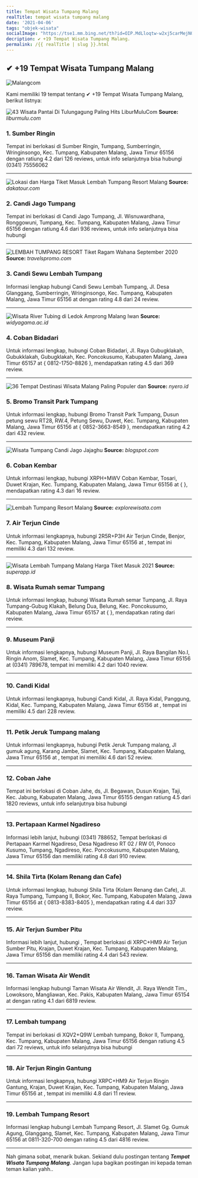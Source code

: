 ```yaml
---
title: Tempat Wisata Tumpang Malang
realTitle: tempat wisata tumpang malang
date: '2021-04-06'
tags: "objek-wisata"
socialImage: "https://tse1.mm.bing.net/th?id=OIP.MdLloqtw-w2xj5carMejNQHaE8&amp;pid=15.1"
decription: ✔ +19 Tempat Wisata Tumpang Malang.
permalink: /{{ realTitle | slug }}.html
---
```


## ✔ +19 Tempat Wisata Tumpang Malang

![Malangcom](http://meilaniwulandari.it.student.pens.ac.id/img/jago.jpg)



Kami memiliki 19 tempat tentang ✔ +19 Tempat Wisata Tumpang Malang, berikut listnya:



![43 Wisata Pantai Di Tulungagung Paling Hits  LiburMuluCom](https://tse3.mm.bing.net/th?id=OIP.EdiwKGEOq5_gCCuFuBukLgHaFj&amp;pid=15.1)
**Source:** _liburmulu.com_


### 1. Sumber Ringin



Tempat ini berlokasi di Sumber Ringin, Tumpang, Sumberringin, Wringinsongo, Kec. Tumpang, Kabupaten Malang, Jawa Timur 65156 dengan ratiung 4.2 dari 126 reviews, untuk info selanjutnya bisa hubungi (0341) 75556062

---


![Lokasi dan Harga Tiket Masuk Lembah Tumpang Resort Malang ](https://tse3.mm.bing.net/th?id=OIP.E5QcIp3fh3TOiEMTr4nZYwHaHa&amp;pid=15.1)
**Source:** _dakatour.com_


### 2. Candi Jago Tumpang



Tempat ini berlokasi di Candi Jago Tumpang, Jl. Wisnuwardhana, Ronggowuni, Tumpang, Kec. Tumpang, Kabupaten Malang, Jawa Timur 65156 dengan ratiung 4.6 dari 936 reviews, untuk info selanjutnya bisa hubungi 

---


![LEMBAH TUMPANG RESORT Tiket  Ragam Wahana September 2020 ](https://tse1.mm.bing.net/th?id=OIP.pPrLhHUAarDmdqgCmvpSaQHaGL&amp;pid=15.1)
**Source:** _travelspromo.com_


### 3. Candi Sewu Lembah Tumpang



Informasi lengkap hubungi Candi Sewu Lembah Tumpang, Jl. Desa Glanggang, Sumberringin, Wringinsongo, Kec. Tumpang, Kabupaten Malang, Jawa Timur 65156 at  dengan rating 4.8 dari 24 review.

---


![Wisata River Tubing di Ledok Amprong Malang  Iwan ](https://tse1.mm.bing.net/th?id=OIP.wzPbhxlSgjk19GsKKcfyUAHaFW&amp;pid=15.1)
**Source:** _widyagama.ac.id_


### 4. Coban Bidadari



Untuk informasi lengkap, hubungi Coban Bidadari, Jl. Raya Gubugklakah, Gubukklakah, Gubugklakah, Kec. Poncokusumo, Kabupaten Malang, Jawa Timur 65157 at { 0812-1750-8826 }, mendapatkan rating 4.5 dari 369 review.

---


![36 Tempat  Destinasi Wisata Malang Paling Populer dan ](https://tse3.mm.bing.net/th?id=OIP.-YACBF1k6w0DmPnithWV7AHaE0&amp;pid=15.1)
**Source:** _nyero.id_


### 5. Bromo Transit Park Tumpang



Untuk informasi lengkap, hubungi Bromo Transit Park Tumpang, Dusun petung sewu RT28, RW.4, Petung Sewu, Duwet, Kec. Tumpang, Kabupaten Malang, Jawa Timur 65156 at { 0852-3663-8549 }, mendapatkan rating 4.2 dari 432 review.

---


![Wisata Tumpang Candi Jago Jajaghu](https://tse4.mm.bing.net/th?id=OIP.S9qF1siM57tCpUfh9d92bAHaEA&amp;pid=15.1)
**Source:** _blogspot.com_


### 6. Coban Kembar



Untuk informasi lengkap, hubungi XRPH+MWV Coban Kembar, Tosari, Duwet Krajan, Kec. Tumpang, Kabupaten Malang, Jawa Timur 65156 at {  }, mendapatkan rating 4.3 dari 16 review.

---


![Lembah Tumpang Resort Malang](https://tse1.mm.bing.net/th?id=OIP.g9ucETuOGxpFMdq3hjRmlQHaJQ&amp;pid=15.1)
**Source:** _explorewisata.com_


### 7. Air Terjun Cinde



Untuk informasi lengkapnya, hubungi 2R5R+P3H Air Terjun Cinde, Benjor, Kec. Tumpang, Kabupaten Malang, Jawa Timur 65156 at , tempat ini memiliki 4.3 dari 132 review.

---


![Wisata Lembah Tumpang Malang  Harga Tiket Masuk 2021](https://tse2.mm.bing.net/th?id=OIP.Vwi7S_pIIYA98XFFmI_WqwHaEK&amp;pid=15.1)
**Source:** _superapp.id_


### 8. Wisata Rumah semar Tumpang



Untuk informasi lengkap, hubungi Wisata Rumah semar Tumpang, Jl. Raya Tumpang-Gubug Klakah, Belung Dua, Belung, Kec. Poncokusumo, Kabupaten Malang, Jawa Timur 65157 at {  }, mendapatkan rating  dari  review.

---


### 9. Museum Panji



Untuk informasi lengkapnya, hubungi Museum Panji, Jl. Raya Bangilan No.I, Ringin Anom, Slamet, Kec. Tumpang, Kabupaten Malang, Jawa Timur 65156 at (0341) 789678, tempat ini memiliki 4.2 dari 1040 review.

---


### 10. Candi Kidal



Untuk informasi lengkapnya, hubungi Candi Kidal, Jl. Raya Kidal, Panggung, Kidal, Kec. Tumpang, Kabupaten Malang, Jawa Timur 65156 at , tempat ini memiliki 4.5 dari 228 review.

---


### 11. Petik Jeruk Tumpang malang



Untuk informasi lengkapnya, hubungi Petik Jeruk Tumpang malang, Jl gumuk agung, Karang Jambe, Slamet, Kec. Tumpang, Kabupaten Malang, Jawa Timur 65156 at , tempat ini memiliki 4.6 dari 52 review.

---


### 12. Coban Jahe



Tempat ini berlokasi di Coban Jahe, ds, Jl. Begawan, Dusun Krajan, Taji, Kec. Jabung, Kabupaten Malang, Jawa Timur 65155 dengan ratiung 4.5 dari 1820 reviews, untuk info selanjutnya bisa hubungi 

---


### 13. Pertapaan Karmel Ngadireso



Informasi lebih lanjut, hubungi (0341) 788652, Tempat berlokasi di Pertapaan Karmel Ngadireso, Desa Ngadireso RT 02 / RW 01, Ponoco Kusumo, Tumpang, Ngadireso, Kec. Poncokusumo, Kabupaten Malang, Jawa Timur 65156 dan memiliki rating 4.8 dari 910 review.

---


### 14. Shila Tirta (Kolam Renang dan Cafe)



Untuk informasi lengkap, hubungi Shila Tirta (Kolam Renang dan Cafe), Jl. Raya Tumpang, Tumpang II, Bokor, Kec. Tumpang, Kabupaten Malang, Jawa Timur 65156 at { 0813-8383-8405 }, mendapatkan rating 4.4 dari 337 review.

---


### 15. Air Terjun Sumber Pitu



Informasi lebih lanjut, hubungi , Tempat berlokasi di XRPC+HM9 Air Terjun Sumber Pitu, Krajan, Duwet Krajan, Kec. Tumpang, Kabupaten Malang, Jawa Timur 65156 dan memiliki rating 4.4 dari 543 review.

---


### 16. Taman Wisata Air Wendit



Informasi lengkap hubungi Taman Wisata Air Wendit, Jl. Raya Wendit Tim., Lowoksoro, Mangliawan, Kec. Pakis, Kabupaten Malang, Jawa Timur 65154 at  dengan rating 4.1 dari 6819 review.

---


### 17. Lembah tumpang



Tempat ini berlokasi di XQV2+Q9W Lembah tumpang, Bokor II, Tumpang, Kec. Tumpang, Kabupaten Malang, Jawa Timur 65156 dengan ratiung 4.5 dari 72 reviews, untuk info selanjutnya bisa hubungi 

---


### 18. Air Terjun Ringin Gantung



Untuk informasi lengkapnya, hubungi XRPC+HM9 Air Terjun Ringin Gantung, Krajan, Duwet Krajan, Kec. Tumpang, Kabupaten Malang, Jawa Timur 65156 at , tempat ini memiliki 4.8 dari 11 review.

---


### 19. Lembah Tumpang Resort



Informasi lengkap hubungi Lembah Tumpang Resort, Jl. Slamet Gg. Gumuk Agung, Glanggang, Slamet, Kec. Tumpang, Kabupaten Malang, Jawa Timur 65156 at 0811-320-700 dengan rating 4.5 dari 4816 review.

---









Nah gimana sobat, menarik bukan. Sekiand dulu postingan tentang ***Tempat Wisata Tumpang Malang***. Jangan lupa bagikan postingan ini kepada teman teman kalian yahh..
